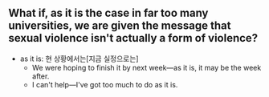 ## What if, as it is the case in far too many universities, we are given the message that sexual violence isn't actually a form of violence?
- as it is: 현 상황에서는[지금 실정으로는]
  - We were hoping to finish it by next week—as it is, it may be the week after.
  - I can't help—I've got too much to do as it is.
